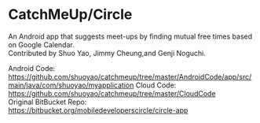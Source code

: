 # CatchMeUp/Circle
An Android app that suggests meet-ups by finding mutual free times based on Google Calendar.  
Contributed by Shuo Yao, Jimmy Cheung,and Genji Noguchi.

  
Android Code:
https://github.com/shuoyao/catchmeup/tree/master/AndroidCode/app/src/main/java/com/shuoyao/myapplication
Cloud Code:  
https://github.com/shuoyao/catchmeup/tree/master/CloudCode  
Original BitBucket Repo:  
https://bitbucket.org/mobiledeveloperscircle/circle-app
